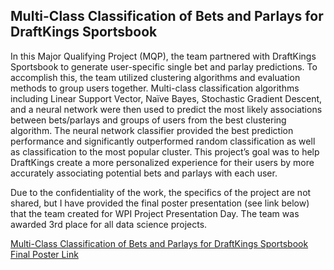 ## Multi-Class Classification of Bets and Parlays for DraftKings Sportsbook

In this Major Qualifying Project (MQP), the team partnered with DraftKings Sportsbook to generate user-specific single bet and parlay predictions. To accomplish this, the team utilized clustering algorithms and evaluation methods to group users together. Multi-class classification algorithms including Linear Support Vector, Naïve Bayes, Stochastic Gradient Descent, and a neural network were then used to predict the most likely associations between bets/parlays and groups of users from the best clustering algorithm. The neural network classifier provided the best prediction performance and significantly outperformed random classification as well as classification to the most popular cluster. This project’s goal was to help DraftKings create a more personalized experience for their users by more accurately associating potential bets and parlays with each user. 

Due to the confidentiality of the work, the specifics of the project are not shared, but I have provided the final poster presentation (see link below) that the team created for WPI Project Presentation Day. The team was awarded 3rd place for all data science projects.

[Multi-Class Classification of Bets and Parlays for DraftKings Sportsbook Final Poster Link](https://1drv.ms/p/s!AijCzpXUqSrkigD4ZtqWnG4spJ8_?e=t7JwFU)
